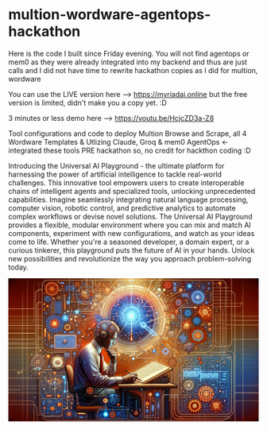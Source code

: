 # multion-wordware-agentops-hackathon
Here is the code I built since Friday evening.  You will not find agentops or mem0 as they were already integrated into my backend and thus are just calls and I
did not have time to rewrite hackathon copies as I did for multion, wordware

You can use the LIVE version here --> https://myriadai.online  but the free version is limited, didn't make you a copy yet. :D

3 minutes or less demo here --> https://youtu.be/HcjcZD3a-Z8

Tool configurations and code to deploy Multion Browse and Scrape, all 4 Wordware Templates &amp;
Utlizing Claude, Groq & mem0 AgentOps <- integrated these tools PRE hackathon so, no credit for hackthon coding :D

Introducing the Universal AI Playground - the ultimate platform for harnessing the power of artificial intelligence to tackle real-world challenges. This innovative tool empowers users to create interoperable chains of intelligent agents and specialized tools, unlocking unprecedented capabilities. Imagine seamlessly integrating natural language processing, computer vision, robotic control, and predictive analytics to automate complex workflows or devise novel solutions. The Universal AI Playground provides a flexible, modular environment where you can mix and match AI components, experiment with new configurations, and watch as your ideas come to life. Whether you're a seasoned developer, a domain expert, or a curious tinkerer, this playground puts the future of AI in your hands. Unlock new possibilities and revolutionize the way you approach problem-solving today.

<img src="banner.png" alt="Hackathon">


